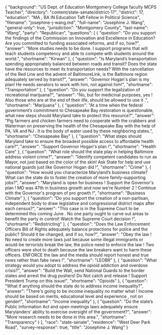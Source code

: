 {
  "background": "US Dept. of Education  Montgomery College faculty MCPS Teacher",
  "directory": "content/state-senate/district-17",
  "district": 17,
  "education": "MA , BA IN Education  Taft Fellow in Politicsl Science",
  "filename": "josephine-j-wang.md",
  "full-name": "Josephine J. Wang",
  "general-only": true,
  "jurisdiction": "Montgomery County",
  "last-name": "Wang",
  "party": "Republican",
  "questions": [
    {
      "question": "Do you support the findings of the Commission on Innovation and Excellence in Education? Are you committed to funding associated reforms, and if so, how?",
      "answer": "More studies needs to be done.  I support programs that will teach students competency and able to compete with students around the world.",
      "shortname": "Kirwan"
    },
    {
      "question": "Is Maryland’s transportation spending appropriately balanced between roads and transit? Does the state have the resources to meet its transportation needs? With the cancellation of the Red Line and the advent of BaltimoreLink, is the Baltimore region adequately served by transit?",
      "answer": "Governor Hogan's plan is my plan!  He needs senators to work with him, not against him!",
      "shortname": "Transportation"
    },
    {
      "question": "Do you support the legalization of recreational marijuana?",
      "answer": "No, but for medicinal purposes, yes ! Also those who are at the end of their life, should be allowed to use it .",
      "shortname": "Marijuana"
    },
    {
      "question": "At a time when the federal government’s commitment to Chesapeake Bay restoration is questionable, what new steps should Maryland take to protect this resource?",
      "answer": "Pig farmers and chicken farmers need to cooperate with the crabbers and Waterman on preserving the health of the Chesapeake Bay with the help of PA, VA and NJ .  It is the body of water used by these neighboring states.",
      "shortname": "Chesapeake Bay"
    },
    {
      "question": "What steps should Maryland take to ensure the broadest possible access to affordable health care?",
      "answer": "Support Governor Hogan's plan !",
      "shortname": "Health Care"
    },
    {
      "question": "What role should the state play in helping Baltimore address violent crime?",
      "answer": "Identify competent candidates to run as Mayor, not just based on the color of the skin!  Ask State for help and use national guards just like Governor Hogan did !",
      "shortname": "Crime"
    },
    {
      "question": "How would you characterize Maryland’s business climate? What can the state do to foster the creation of more family-supporting jobs?",
      "answer": "Maryland is open for business ! Support the Governor's plan !  MD was 47th in business growth and now we're Number 2 !  Continue with the Governor's program of pro growth !",
      "shortname": "Business Climate"
    },
    {
      "question": "Do you support the creation of a non-partisan, independent body to draw legislative and congressional district maps after each census?",
      "answer": "This case is in the Supreme Court to be determined this coming June . No one party ought to carve out areas to benefit the party in control! Watch the Supreme Court decision !",
      "shortname": "Redistricting"
    },
    {
      "question": "Does the Law Enforcement Officers Bill of Rights adequately balance protections for police and the public? Should it be changed, and if so, how?",
      "answer": "Obey the law !  No need to create more laws just because some illegal immigrants or would-be terrorists break the law, the police need to enforce the law !  Two officers were shot to death because the law breakers want to harm these officers.  ENFORCE the law and the media should report honest and true news rather than fake news !",
      "shortname": "LEOBR"
    },
    {
      "question": "What strategy would you adopt to address the opioid addiction and overdose crisis?",
      "answer": "Build the Wall, send National Guards to the border states and arrest the drug pushers!  Do Not catch and release !  Support President Trump on this issue!",
      "shortname": "Opioids"
    },
    {
      "question": "What if anything should the state do to address income inequality?",
      "answer": "There's going to be income inequality no matter what !  Income should be based on merits, educational level and experience , not on gender!",
      "shortname": "Income inequality"
    },
    {
      "question": "Do the state’s Public Information Act and open meetings laws adequately ensure Marylanders’ ability to exercise oversight of the government?",
      "answer": "More research needs to be done in this area.",
      "shortname": "Transparency"
    }
  ],
  "race": "state-senate",
  "residence": "West Deer Park Road",
  "survey-response": true,
  "title": "Josephine J. Wang"
}
